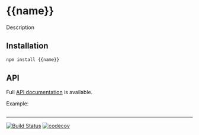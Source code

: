 # {{name}}

Description

## Installation

```sh
npm install {{name}}
```

## API

Full [API documentation](http://{{login}}.github.io/{{base}}/) is available.

Example:

```js
```

---
[![Build Status](https://github.com/{{login}}/{{base}}/workflows/Tests/badge.svg)](https://github.com/{{login}}/{{base}}/actions?query=workflow%3ATests)
[![codecov](https://codecov.io/gh/{{login}}/{{base}}/branch/main/graph/badge.svg?token=N7B7YLIDM4)](https://codecov.io/gh/{{login}}/{{base}})
